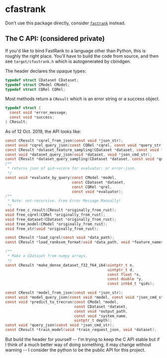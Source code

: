 # cfastrank

Don't use this package directly, consider [``fastrank``](https://pypi.org/project/fastrank/) instead.

## The C API: (considered private)

If you'd like to bind FastRank to a language other than Python, this is roughly the right place. You'll have to build the code from source, and then see ``target/cfastrank.h`` which is autogenerated by cbindgen.

The header declares the opaque types:
```c
typedef struct CDataset CDataset;
typedef struct CModel CModel;
typedef struct CQRel CQRel;
```

Most methods return a ``CResult`` which is an error string or a success object.
```c
typedef struct {
  const void *error_message;
  const void *success;
} CResult;
```

As of 12 Oct. 2019, the API looks like:
```c
const CResult *cqrel_from_json(const void *json_str);
const void *cqrel_query_json(const CQRel *cqrel, const void *query_str);
const CResult *dataset_feature_sampling(CDataset *dataset, const void *feature_json_list);
const void *dataset_query_json(void *dataset, void *json_cmd_str);
const CResult *dataset_query_sampling(CDataset *dataset, const void *queries_json_list);
/**
 * returns json of qid->score for evaluator; or error-json.
 */
const void *evaluate_by_query(const CModel *model,
                              const CDataset *dataset,
                              const CQRel *qrel,
                              const void *evaluator);
/**
 * Note: not-recursive. Free Error Message Manually!
 */
void free_c_result(CResult *originally_from_rust);
void free_cqrel(CQRel *originally_from_rust);
void free_dataset(CDataset *originally_from_rust);
void free_model(CModel *originally_from_rust);
void free_str(void *originally_from_rust);

const CResult *load_cqrel(const void *data_path);
const CResult *load_ranksvm_format(void *data_path, void *feature_names_path);

/**
 * Make a CDataset from numpy arrays.
 */
const CResult *make_dense_dataset_f32_f64_i64(uintptr_t n,
                                              uintptr_t d,
                                              const float *x,
                                              const double *y,
                                              const int64_t *qids);

const CResult *model_from_json(const void *json_str);
const void *model_query_json(const void *model, const void *json_cmd_str);
const void *predict_to_trecrun(const CModel *model,
                               const CDataset *dataset,
                               const void *output_path,
                               const void *system_name,
                               uintptr_t depth);
const void *query_json(const void *json_cmd_str);
const CResult *train_model(void *train_request_json, void *dataset);
```

But build the header for yourself -- I'm trying to keep the C API stable but if I think of a much better way of doing something, it may change without warning -- I consider the python to be the public API for this project.